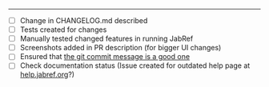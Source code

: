 <!-- describe the changes you have made here: what, why, ... 
     Link issues by using the following pattern: [#333](https://github.com/JabRef/jabref/issues/333) or [koppor#49](https://github.com/koppor/jabref/issues/47).
     The title of the PR must not reference an issue, because GitHub does not support autolinking there. -->


----

- [ ] Change in CHANGELOG.md described
- [ ] Tests created for changes
- [ ] Manually tested changed features in running JabRef
- [ ] Screenshots added in PR description (for bigger UI changes)
- [ ] Ensured that [the git commit message is a good one](https://github.com/joelparkerhenderson/git_commit_message)
- [ ] Check documentation status (Issue created for outdated help page at [help.jabref.org](https://github.com/JabRef/help.jabref.org/issues)?)
